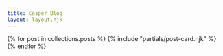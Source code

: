 ```yaml
---
title: Casper Blog
layout: layout.njk
---
```


<section class="post-list">
{% for post in collections.posts %}
  {% include "partials/post-card.njk" %}
{% endfor %}
</section>
